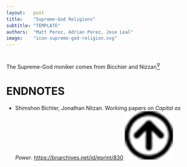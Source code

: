 ```yaml
---
layout:   post
title:    "Supreme-God Religions"
subtitle: "TEMPLATE"
authors:  "Matt Perez, Adrian Perez, Jose Leal"
image:    "icon-supreme-god-religion.svg"
---
```


<div style='display:none; '>
 Supreme-God religions is the worst thing that happen to human culture.
</div>

<h1></h1>
 <p>The Supreme-God moniker comes from Bicchier and Nizzan<a href='#en$1'><sup id='bm$1'>&hairsp;&nabla;&hairsp;</sup></a></p>

<h1 class="_section">ENDNOTES</h1>
 <ul>
  <li id="en01">
   <p class="_list-item">
    Shimshon Bichler, Jonathan Nitzan.
    Workimg papers on <em>Capital as Power</em>.
    <a href="https://bnarchives.net/id/eprint/830/" target="_blank">https://bnarchives.net/id/eprint/830</a>
    <a class="_uparrow" href="#bm01"><img src="/assets/img/arrow-up-icon.png"></a>
   </p>
  </li>
 </ul>